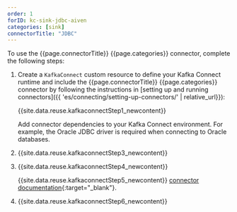 ```yaml
---
order: 1
forID: kc-sink-jdbc-aiven
categories: [sink]
connectorTitle: "JDBC"
---
```


To use the {{page.connectorTitle}} {{page.categories}} connector, complete the following steps:

1. Create a `KafkaConnect` custom resource to define your Kafka Connect runtime and include the {{page.connectorTitle}} {{page.categories}} connector by following the instructions in [setting up and running connectors]({{ 'es/connecting/setting-up-connectors/' | relative_url}}):

   {{site.data.reuse.kafkaconnectStep1_newcontent}}
   
   Add connector dependencies to your Kafka Connect environment. For example, the Oracle JDBC driver is required when connecting to Oracle databases.

2. {{site.data.reuse.kafkaconnectStep3_newcontent}}  

3. {{site.data.reuse.kafkaconnectStep4_newcontent}}
   
   {{site.data.reuse.kafkaconnectStep5_newcontent}} [connector documentation](https://github.com/Aiven-Open/jdbc-connector-for-apache-kafka?tab=readme-ov-file#documentation){:target="_blank"}.   
    
        
4. {{site.data.reuse.kafkaconnectStep6_newcontent}}
